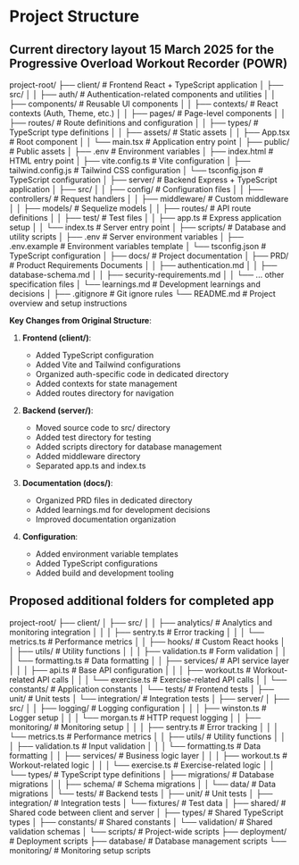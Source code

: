 # Project Structure

## Current directory layout 15 March 2025 for the Progressive Overload Workout Recorder (POWR)

project-root/
├── client/ # Frontend React + TypeScript application
│ ├── src/
│ │ ├── auth/ # Authentication-related components and utilities
│ │ ├── components/ # Reusable UI components
│ │ ├── contexts/ # React contexts (Auth, Theme, etc.)
│ │ ├── pages/ # Page-level components
│ │ ├── routes/ # Route definitions and configuration
│ │ ├── types/ # TypeScript type definitions
│ │ ├── assets/ # Static assets
│ │ ├── App.tsx # Root component
│ │ └── main.tsx # Application entry point
│ ├── public/ # Public assets
│ ├── .env # Environment variables
│ ├── index.html # HTML entry point
│ ├── vite.config.ts # Vite configuration
│ ├── tailwind.config.js # Tailwind CSS configuration
│ └── tsconfig.json # TypeScript configuration
│
├── server/ # Backend Express + TypeScript application
│ ├── src/
│ │ ├── config/ # Configuration files
│ │ ├── controllers/ # Request handlers
│ │ ├── middleware/ # Custom middleware
│ │ ├── models/ # Sequelize models
│ │ ├── routes/ # API route definitions
│ │ ├── test/ # Test files
│ │ ├── app.ts # Express application setup
│ │ └── index.ts # Server entry point
│ ├── scripts/ # Database and utility scripts
│ ├── .env # Server environment variables
│ ├── .env.example # Environment variables template
│ └── tsconfig.json # TypeScript configuration
│
├── docs/ # Project documentation
│ ├── PRD/ # Product Requirements Documents
│ │ ├── authentication.md
│ │ ├── database-schema.md
│ │ ├── security-requirements.md
│ │ └── ... other specification files
│ └── learnings.md # Development learnings and decisions
│
├── .gitignore # Git ignore rules
└── README.md # Project overview and setup instructions

**Key Changes from Original Structure**:

1. **Frontend (client/)**:

   - Added TypeScript configuration
   - Added Vite and Tailwind configurations
   - Organized auth-specific code in dedicated directory
   - Added contexts for state management
   - Added routes directory for navigation

2. **Backend (server/)**:

   - Moved source code to src/ directory
   - Added test directory for testing
   - Added scripts directory for database management
   - Added middleware directory
   - Separated app.ts and index.ts

3. **Documentation (docs/)**:

   - Organized PRD files in dedicated directory
   - Added learnings.md for development decisions
   - Improved documentation organization

4. **Configuration**:
   - Added environment variable templates
   - Added TypeScript configurations
   - Added build and development tooling

## Proposed additional folders for completed app

project-root/
├── client/
│   ├── src/
│   │   ├── analytics/          # Analytics and monitoring integration
│   │   │   ├── sentry.ts      # Error tracking
│   │   │   └── metrics.ts     # Performance metrics
│   │   ├── hooks/             # Custom React hooks
│   │   ├── utils/             # Utility functions
│   │   │   ├── validation.ts  # Form validation
│   │   │   └── formatting.ts  # Data formatting
│   │   ├── services/          # API service layer
│   │   │   ├── api.ts        # Base API configuration
│   │   │   ├── workout.ts    # Workout-related API calls
│   │   │   └── exercise.ts   # Exercise-related API calls
│   │   └── constants/         # Application constants
│   └── tests/                 # Frontend tests
│       ├── unit/             # Unit tests
│       └── integration/      # Integration tests
│
├── server/
│   ├── src/
│   │   ├── logging/           # Logging configuration
│   │   │   ├── winston.ts    # Logger setup
│   │   │   └── morgan.ts     # HTTP request logging
│   │   ├── monitoring/        # Monitoring setup
│   │   │   ├── sentry.ts     # Error tracking
│   │   │   └── metrics.ts    # Performance metrics
│   │   ├── utils/            # Utility functions
│   │   │   ├── validation.ts # Input validation
│   │   │   └── formatting.ts # Data formatting
│   │   ├── services/         # Business logic layer
│   │   │   ├── workout.ts    # Workout-related logic
│   │   │   └── exercise.ts   # Exercise-related logic
│   │   └── types/            # TypeScript type definitions
│   ├── migrations/           # Database migrations
│   │   ├── schema/          # Schema migrations
│   │   └── data/           # Data migrations
│   └── tests/               # Backend tests
│       ├── unit/           # Unit tests
│       ├── integration/    # Integration tests
│       └── fixtures/       # Test data
│
├── shared/                  # Shared code between client and server
│   ├── types/              # Shared TypeScript types
│   ├── constants/          # Shared constants
│   └── validation/         # Shared validation schemas
│
└── scripts/                # Project-wide scripts
    ├── deployment/         # Deployment scripts
    ├── database/          # Database management scripts
    └── monitoring/        # Monitoring setup scripts